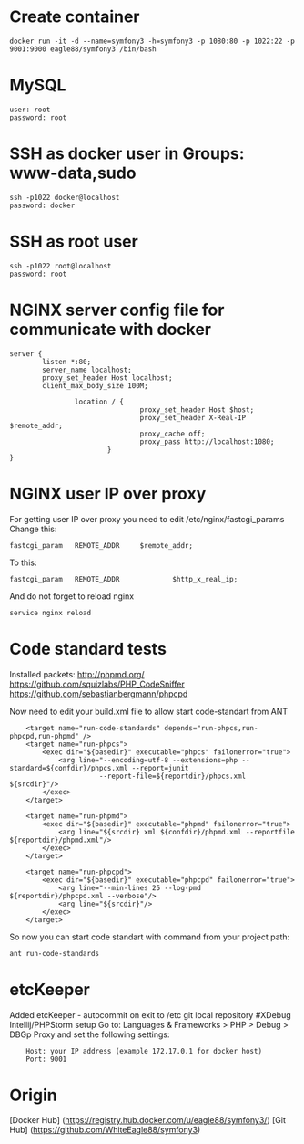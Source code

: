 # Create container
```
docker run -it -d --name=symfony3 -h=symfony3 -p 1080:80 -p 1022:22 -p 9001:9000 eagle88/symfony3 /bin/bash
```
# MySQL
```
user: root 
password: root
```
# SSH as docker user in Groups: www-data,sudo
```
ssh -p1022 docker@localhost
password: docker
```
# SSH as root user
```
ssh -p1022 root@localhost
password: root
```
# NGINX server config file for communicate with docker
```
server {
        listen *:80;
        server_name localhost;
        proxy_set_header Host localhost;
        client_max_body_size 100M;

                location / {
                                proxy_set_header Host $host;
                                proxy_set_header X-Real-IP $remote_addr;
                                proxy_cache off;
                                proxy_pass http://localhost:1080;
                        }
}
```
# NGINX  user IP over proxy
For getting user IP over proxy you need to edit /etc/nginx/fastcgi_params
Change this:
```
fastcgi_param   REMOTE_ADDR     $remote_addr;
```
To this:
```
fastcgi_param   REMOTE_ADDR             $http_x_real_ip;
``` 
And do not forget to reload nginx
```
service nginx reload
```
# Code standard tests
Installed packets: 
http://phpmd.org/
https://github.com/squizlabs/PHP_CodeSniffer
https://github.com/sebastianbergmann/phpcpd

Now need to edit your build.xml file to allow start code-standart from ANT
```
    <target name="run-code-standards" depends="run-phpcs,run-phpcpd,run-phpmd" />
    <target name="run-phpcs">
        <exec dir="${basedir}" executable="phpcs" failonerror="true">
            <arg line="--encoding=utf-8 --extensions=php --standard=${confdir}/phpcs.xml --report=junit
                      --report-file=${reportdir}/phpcs.xml ${srcdir}"/>
        </exec>
    </target>

    <target name="run-phpmd">
        <exec dir="${basedir}" executable="phpmd" failonerror="true">
            <arg line="${srcdir} xml ${confdir}/phpmd.xml --reportfile ${reportdir}/phpmd.xml"/>
        </exec>
    </target>

    <target name="run-phpcpd">
        <exec dir="${basedir}" executable="phpcpd" failonerror="true">
            <arg line="--min-lines 25 --log-pmd ${reportdir}/phpcpd.xml --verbose"/>
            <arg line="${srcdir}"/>
        </exec>
    </target>
```
So now you can start code standart with command from your project path:
```
ant run-code-standards
```
# etcKeeper 
Added etcKeeper - autocommit on exit to /etc git local repository
#XDebug Intellij/PHPStorm setup
Go to: Languages & Frameworks > PHP > Debug > DBGp Proxy and set the following settings:
```
    Host: your IP address (example 172.17.0.1 for docker host)
    Port: 9001
```
# Origin
[Docker Hub] (https://registry.hub.docker.com/u/eagle88/symfony3/)
[Git Hub] (https://github.com/WhiteEagle88/symfony3)
